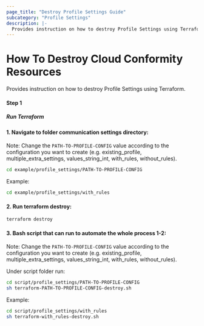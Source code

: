 ```yaml
---
page_title: "Destroy Profile Settings Guide"
subcategory: "Profile Settings"
description: |-
  Provides instruction on how to destroy Profile Settings using Terraform.
---
```


# How To Destroy Cloud Conformity Resources
Provides instruction on how to destroy Profile Settings using Terraform.

#### Step 1

##### Run Terraform

#### 1. Navigate to folder communication settings directory:
Note: Change the `PATH-TO-PROFILE-CONFIG` value according to the configuration you want to create (e.g. existing_profile, multiple_extra_settings, values_string_int, with_rules, without_rules).
```sh
cd example/profile_settings/PATH-TO-PROFILE-CONFIG
```

Example:
```sh
cd example/profile_settings/with_rules
```

#### 2. Run terraform destroy:
```sh
terraform destroy
```
#### 3. Bash script that can run to automate the whole process 1-2:
Note: Change the `PATH-TO-PROFILE-CONFIG` value according to the configuration you want to create (e.g. existing_profile, multiple_extra_settings, values_string_int, with_rules, without_rules).

Under script folder run:
```sh
cd script/profile_settings/PATH-TO-PROFILE-CONFIG
sh terraform-PATH-TO-PROFILE-CONFIG-destroy.sh
```

Example:
```sh
cd script/profile_settings/with_rules
sh terraform-with_rules-destroy.sh
```
